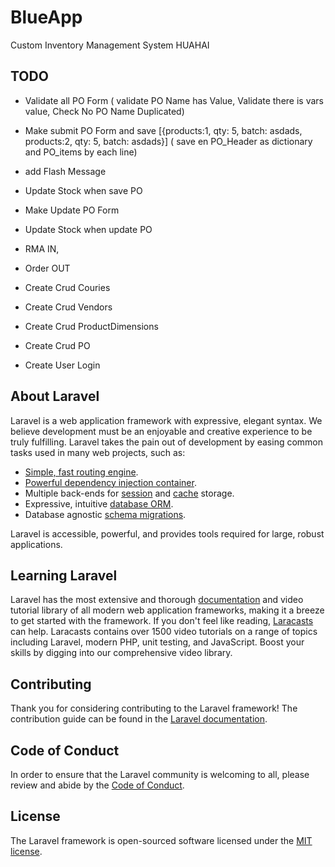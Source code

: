 # BlueApp
Custom Inventory Management System HUAHAI


## TODO
- Validate all PO Form ( validate PO Name has Value, Validate there is vars value, Check No PO Name Duplicated)
- Make submit PO Form and save [{products:1, qty: 5, batch: asdads, products:2, qty: 5, batch: asdads}]
  ( save en PO_Header as dictionary and PO_items by each line)
- add Flash Message  
- Update Stock when save PO
- Make Update PO Form
- Update Stock when update PO  

- RMA IN, 
- Order OUT 
- Create Crud Couries
- Create Crud Vendors
- Create Crud ProductDimensions
- Create Crud PO
- Create User Login


## About Laravel
Laravel is a web application framework with expressive, elegant syntax. We believe development must be an enjoyable and creative experience to be truly fulfilling. Laravel takes the pain out of development by easing common tasks used in many web projects, such as:

- [Simple, fast routing engine](https://laravel.com/docs/routing).
- [Powerful dependency injection container](https://laravel.com/docs/container).
- Multiple back-ends for [session](https://laravel.com/docs/session) and [cache](https://laravel.com/docs/cache) storage.
- Expressive, intuitive [database ORM](https://laravel.com/docs/eloquent).
- Database agnostic [schema migrations](https://laravel.com/docs/migrations).

Laravel is accessible, powerful, and provides tools required for large, robust applications.

## Learning Laravel

Laravel has the most extensive and thorough [documentation](https://laravel.com/docs) and video tutorial library of all modern web application frameworks, making it a breeze to get started with the framework.
If you don't feel like reading, [Laracasts](https://laracasts.com) can help. Laracasts contains over 1500 video tutorials on a range of topics including Laravel, modern PHP, unit testing, and JavaScript. Boost your skills by digging into our comprehensive video library.



## Contributing

Thank you for considering contributing to the Laravel framework! The contribution guide can be found in the [Laravel documentation](https://laravel.com/docs/contributions).

## Code of Conduct

In order to ensure that the Laravel community is welcoming to all, please review and abide by the [Code of Conduct](https://laravel.com/docs/contributions#code-of-conduct).


## License

The Laravel framework is open-sourced software licensed under the [MIT license](https://opensource.org/licenses/MIT).

